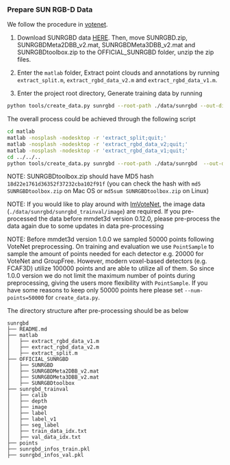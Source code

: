 ### Prepare SUN RGB-D Data

We follow the procedure in [votenet](https://github.com/facebookresearch/votenet/).

1. Download SUNRGBD data [HERE](http://rgbd.cs.princeton.edu/data/). Then, move SUNRGBD.zip, SUNRGBDMeta2DBB_v2.mat, SUNRGBDMeta3DBB_v2.mat and SUNRGBDtoolbox.zip to the OFFICIAL_SUNRGBD folder, unzip the zip files.

2. Enter the `matlab` folder, Extract point clouds and annotations by running `extract_split.m`, `extract_rgbd_data_v2.m` and `extract_rgbd_data_v1.m`.

3. Enter the project root directory, Generate training data by running

```bash
python tools/create_data.py sunrgbd --root-path ./data/sunrgbd --out-dir ./data/sunrgbd --extra-tag sunrgbd
```

The overall process could be achieved through the following script

```bash
cd matlab
matlab -nosplash -nodesktop -r 'extract_split;quit;'
matlab -nosplash -nodesktop -r 'extract_rgbd_data_v2;quit;'
matlab -nosplash -nodesktop -r 'extract_rgbd_data_v1;quit;'
cd ../../..
python tools/create_data.py sunrgbd --root-path ./data/sunrgbd  --out-dir ./data/sunrgbd --extra-tag sunrgbd
```

NOTE: SUNRGBDtoolbox.zip should have MD5 hash `18d22e1761d36352f37232cba102f91f` (you can check the hash with `md5 SUNRGBDtoolbox.zip` on Mac OS or `md5sum SUNRGBDtoolbox.zip` on Linux)

NOTE: If you would like to play around with [ImVoteNet](../../configs/imvotenet/README.md), the image data (`./data/sunrgbd/sunrgbd_trainval/image`) are required. If you pre-processed the data before mmdet3d version 0.12.0, please pre-process the data again due to some updates in data pre-processing

NOTE: Before mmdet3d version 1.0.0 we sampled 50000 points following VoteNet preprocessing. On training and evaluation we use `PointSample` to sample the amount of points needed for each detector e.g. 20000 for VoteNet and GroupFree. However, modern voxel-based detectors (e.g. FCAF3D) utilize 100000 points and are able to utilize all of them. So since 1.0.0 version we do not limit the maximum number of points during preprocessing, giving the users more flexibility with `PointSample`. If you have some reasons to keep only 50000 points here please set `--num-points=50000` for `create_data.py`.

The directory structure after pre-processing should be as below

```
sunrgbd
├── README.md
├── matlab
│   ├── extract_rgbd_data_v1.m
│   ├── extract_rgbd_data_v2.m
│   ├── extract_split.m
├── OFFICIAL_SUNRGBD
│   ├── SUNRGBD
│   ├── SUNRGBDMeta2DBB_v2.mat
│   ├── SUNRGBDMeta3DBB_v2.mat
│   ├── SUNRGBDtoolbox
├── sunrgbd_trainval
│   ├── calib
│   ├── depth
│   ├── image
│   ├── label
│   ├── label_v1
│   ├── seg_label
│   ├── train_data_idx.txt
│   ├── val_data_idx.txt
├── points
├── sunrgbd_infos_train.pkl
├── sunrgbd_infos_val.pkl

```
